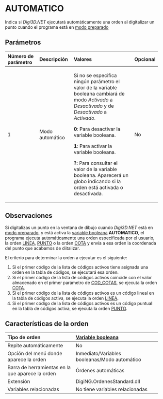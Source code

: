 # AUTOMATICO

Indica si _Digi3D.NET_ ejecutará automáticamente una orden al digitalizar un punto cuando el programa está en [modo preparado]()

## Parámetros

<table>
  <thead>
    <tr>
      <th style="text-align:left">N&#xFA;mero de par&#xE1;metro</th>
      <th style="text-align:left">Descripci&#xF3;n</th>
      <th style="text-align:left">Valores</th>
      <th style="text-align:left">Opcional</th>
    </tr>
  </thead>
  <tbody>
    <tr>
      <td style="text-align:left">1</td>
      <td style="text-align:left">Modo autom&#xE1;tico</td>
      <td style="text-align:left">
        <p>Si no se especifica ning&#xFA;n par&#xE1;metro el valor de la variable
          booleana cambiar&#xE1; de modo <em>Activado</em> a <em>Desactivado</em> y de <em>Desactivado</em> a <em>Activado</em>.</p>
        <p><b>0</b>: Para desactivar la variable booleana.</p>
        <p><b>1</b>: Para activar la variable booleana.</p>
        <p><b>?</b>: Para consultar el valor de la variable booleana. Aparecer&#xE1;
          un globo indicando si la orden est&#xE1; activada o desactivada.</p>
      </td>
      <td style="text-align:left">No</td>
    </tr>
  </tbody>
</table>

## Observaciones

Si digitalizas un punto en la ventana de dibujo cuando _Digi3D.NET_ está en [modo preparado](), y está activa la [variable booleana]() **AUTOMATICO**, el programa ejecuta automáticamente una orden especificada por el usuario, la orden [LINEA](LINEA.html), [PUNTO](PUNTO.html) o la orden [COTA](COTA.html) y envía a esa orden la coordenada del punto que acabamos de diitalizar.

El criterio para determinar la orden a ejecutar es el siguiente:

1. Si el primer código de la lista de códigos activos tiene asignada una orden en la tabla de códigos, se ejecutará esa orden.
2. Si el primer código de la lista de códigos activos coincide con el valor almacenado en el primer parámetro de [COD\_COTAS](COD_COTAS.html), se ejecuta la orden [COTA](COTA.html).
3. Si el primer código de la lista de códigos activos es un código lineal en la tabla de códigos activa, se ejecuta la orden [LINEA](LINEA.html).
4. Si el primer código de la lista de códigos activos es un código puntual en la tabla de códigos activa, se ejecuta la orden [PUNTO](PUNTO.html).

## Características de la orden

| Tipo de orden | [Variable booleana]() |
| :--- | :--- |
| Repite automáticamente | No |
| Opción del menú donde aparece la orden | Inmediato/Variables booleanas/Modo automático |
| Barra de herramientas en la que aparece la orden | Órdenes automáticas |
| Extensión | DigiNG.OrdenesStandard.dll |
| Variables relacionadas | No tiene variables relacionadas |

